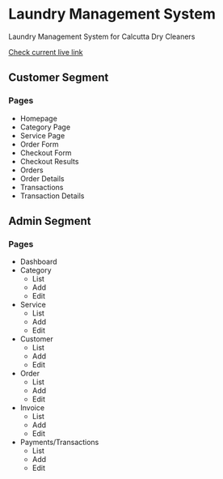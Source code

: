 # Laundry Management System
Laundry Management System for Calcutta Dry Cleaners

[Check current live link](https://homeserver.zubairhasan.com:8000)

## Customer Segment
### Pages
- Homepage
- Category Page
- Service Page
- Order Form
- Checkout Form
- Checkout Results
- Orders
- Order Details
- Transactions
- Transaction Details

## Admin Segment
### Pages
- Dashboard
- Category
  - List
  - Add
  - Edit
- Service
  - List
  - Add
  - Edit
- Customer
  - List
  - Add
  - Edit
- Order
  - List
  - Add
  - Edit
- Invoice
  - List
  - Add
  - Edit
- Payments/Transactions
  - List
  - Add
  - Edit
